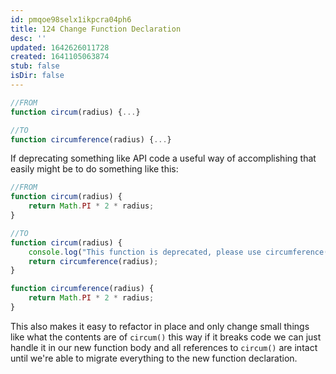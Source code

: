 ```yaml
---
id: pmqoe98selx1ikpcra04ph6
title: 124 Change Function Declaration
desc: ''
updated: 1642626011728
created: 1641105063874
stub: false
isDir: false
---
```


```javascript
//FROM
function circum(radius) {...}

//TO
function circumference(radius) {...}
```

If deprecating something like API code a useful way of accomplishing that easily might be to do something like this:

```javascript
//FROM
function circum(radius) {
	return Math.PI * 2 * radius;
}

//TO
function circum(radius) {
	console.log("This function is deprecated, please use circumference()");
	return circumference(radius);
}

function circumference(radius) {
	return Math.PI * 2 * radius;
}
```

This also makes it easy to refactor in place and only change small things like what the contents are of `circum()` this way if it breaks code we can just handle it in our new function body and all references to `circum()` are intact until we're able to migrate everything to the new function declaration.
